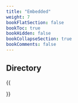 ```yaml
---
title: "Embedded"
weight: 7
bookFlatSection: false
bookToc: true
bookHidden: false
bookCollapseSection: true
bookComments: false
---
```


<!--more-->

## Directory
{{<section>}}